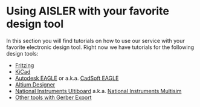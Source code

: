 <!-- --- title: Using AISLER with your favorite design tool -->
# Using AISLER with your favorite design tool #

In this section you will find tutorials on how to use our service with your favorite electronic design tool. Right now we have tutorials for the following design tools:

- [Fritzing](Fritzing)
- [KiCad](KiCad)
- [Autodesk EAGLE](Autodesk-Eagle) or a.k.a. [CadSoft EAGLE](Autodesk-Eagle)
- [Altium Designer](Altium)
- [National Instruments Ultiboard](national-instruments-ultiboard) a.k.a. [National Instruments Multisim](national-instruments-ultiboard)
- [Other tools with Gerber Export](gerber-export)

